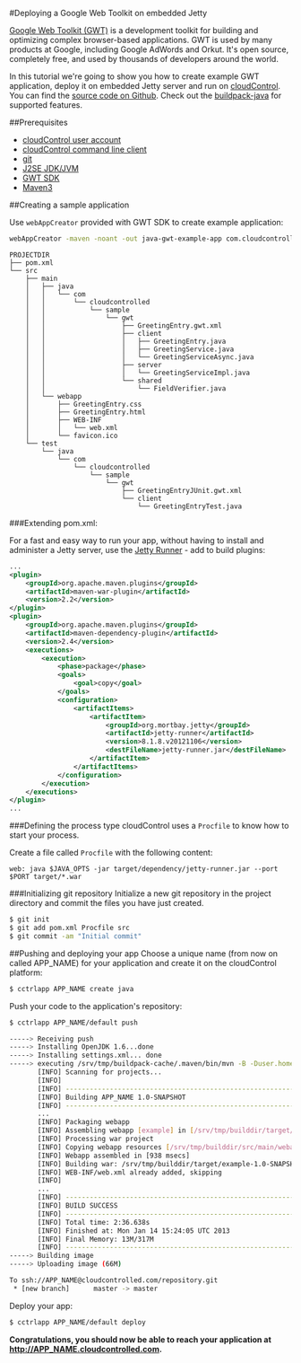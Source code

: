 #Deploying a Google Web Toolkit on embedded Jetty

[Google Web Toolkit (GWT)](https://developers.google.com/web-toolkit/) is a development toolkit for building and optimizing complex browser-based applications. GWT is used by many products at Google, including Google AdWords and Orkut. It's open source, completely free, and used by thousands of developers around the world.

In this tutorial we're going to show you how to create example GWT application, deploy it on embedded Jetty server and run on [cloudControl](https://www.cloudcontrol.com/). You can find the [source code on Github](https://github.com/cloudControl/java-gwt-example-app). Check out the [buildpack-java](https://github.com/cloudControl/buildpack-java) for supported features.

##Prerequisites
 * [cloudControl user account](https://github.com/cloudControl/documentation/blob/master/Platform%20Documentation.md#user-accounts)
 * [cloudControl command line client](https://github.com/cloudControl/documentation/blob/master/Platform%20Documentation.md#command-line-client-web-console-and-api)
 * [git](https://help.github.com/articles/set-up-git)
 * [J2SE JDK/JVM](http://www.oracle.com/technetwork/java/javase/downloads/index.html)
 * [GWT SDK](https://developers.google.com/web-toolkit/download)
 * [Maven3](http://maven.apache.org/download.html)

##Creating a sample application

Use `webAppCreator` provided with GWT SDK to create example application:

~~~bash
webAppCreator -maven -noant -out java-gwt-example-app com.cloudcontrolled.sample.gwt.GreetingEntry
~~~

~~~
PROJECTDIR
├── pom.xml
└── src
    ├── main
    │   ├── java
    │   │   └── com
    │   │       └── cloudcontrolled
    │   │           └── sample
    │   │               └── gwt
    │   │                   ├── GreetingEntry.gwt.xml
    │   │                   ├── client
    │   │                   │   ├── GreetingEntry.java
    │   │                   │   ├── GreetingService.java
    │   │                   │   └── GreetingServiceAsync.java
    │   │                   ├── server
    │   │                   │   └── GreetingServiceImpl.java
    │   │                   └── shared
    │   │                       └── FieldVerifier.java
    │   └── webapp
    │       ├── GreetingEntry.css
    │       ├── GreetingEntry.html
    │       ├── WEB-INF
    │       │   └── web.xml
    │       └── favicon.ico
    └── test
        └── java
            └── com
                └── cloudcontrolled
                    └── sample
                        └── gwt
                            ├── GreetingEntryJUnit.gwt.xml
                            └── client
                                └── GreetingEntryTest.java
~~~

###Extending pom.xml:

For a fast and easy way to run your app, without having to install and administer a Jetty server, use the [Jetty Runner](http://wiki.eclipse.org/Jetty/Howto/Using_Jetty_Runner) - add to build plugins:

~~~xml
...
<plugin>
    <groupId>org.apache.maven.plugins</groupId>
    <artifactId>maven-war-plugin</artifactId>
    <version>2.2</version>
</plugin>
<plugin>
    <groupId>org.apache.maven.plugins</groupId>
    <artifactId>maven-dependency-plugin</artifactId>
    <version>2.4</version>
    <executions>
        <execution>
            <phase>package</phase>
            <goals>
                <goal>copy</goal>
            </goals>
            <configuration>
                <artifactItems>
                    <artifactItem>
                        <groupId>org.mortbay.jetty</groupId>
                        <artifactId>jetty-runner</artifactId>
                        <version>8.1.8.v20121106</version>
                        <destFileName>jetty-runner.jar</destFileName>
                    </artifactItem>
                </artifactItems>
            </configuration>
        </execution>
    </executions>
</plugin>
...
~~~

###Defining the process type
cloudControl uses a `Procfile` to know how to start your process.

Create a file called `Procfile` with the following content:
~~~
web: java $JAVA_OPTS -jar target/dependency/jetty-runner.jar --port $PORT target/*.war
~~~

###Initializing git repository
Initialize a new git repository in the project directory and commit the files you have just created.

~~~bash
$ git init
$ git add pom.xml Procfile src
$ git commit -am "Initial commit"
~~~

##Pushing and deploying your app
Choose a unique name (from now on called APP_NAME) for your application and create it on the cloudControl platform:

~~~bash
$ cctrlapp APP_NAME create java
~~~

Push your code to the application's repository:

~~~bash
$ cctrlapp APP_NAME/default push

-----> Receiving push
-----> Installing OpenJDK 1.6...done
-----> Installing settings.xml... done
-----> executing /srv/tmp/buildpack-cache/.maven/bin/mvn -B -Duser.home=/srv/tmp/builddir -Dmaven.repo.local=/srv/tmp/buildpack-cache/.m2/repository -s /srv/tmp/buildpack-cache/.m2/settings.xml -DskipTests=true clean install
       [INFO] Scanning for projects...
       [INFO]
       [INFO] ------------------------------------------------------------------------
       [INFO] Building APP_NAME 1.0-SNAPSHOT
       [INFO] ------------------------------------------------------------------------
       ...
       [INFO] Packaging webapp
       [INFO] Assembling webapp [example] in [/srv/tmp/builddir/target/example-1.0-SNAPSHOT]
       [INFO] Processing war project
       [INFO] Copying webapp resources [/srv/tmp/builddir/src/main/webapp]
       [INFO] Webapp assembled in [938 msecs]
       [INFO] Building war: /srv/tmp/builddir/target/example-1.0-SNAPSHOT.war
       [INFO] WEB-INF/web.xml already added, skipping
       [INFO]
       ...
       [INFO] ------------------------------------------------------------------------
       [INFO] BUILD SUCCESS
       [INFO] ------------------------------------------------------------------------
       [INFO] Total time: 2:36.638s
       [INFO] Finished at: Mon Jan 14 15:24:05 UTC 2013
       [INFO] Final Memory: 13M/317M
       [INFO] ------------------------------------------------------------------------
-----> Building image
-----> Uploading image (66M)

To ssh://APP_NAME@cloudcontrolled.com/repository.git
 * [new branch]      master -> master
~~~

Deploy your app:

~~~bash
$ cctrlapp APP_NAME/default deploy
~~~

**Congratulations, you should now be able to reach your application at http://APP_NAME.cloudcontrolled.com.**

